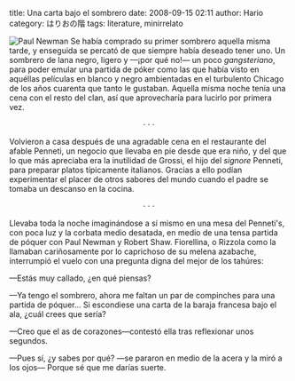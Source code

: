 title: Una carta bajo el sombrero
date: 2008-09-15 02:11
author: Hario
category: はりおの階
tags: literature, minirrelato

![Paul Newman](http://hario.files.wordpress.com/2008/09/newman.jpg)
Se había
comprado su primer sombrero aquella misma tarde, y enseguida se percató
de que siempre había deseado tener uno. Un sombrero de lana negro,
ligero y —¡por qué no!— un poco *gangsteriano*, para poder emular una
partida de póker como las que había visto en aquéllas películas en
blanco y negro ambientadas en el turbulento Chicago de los años cuarenta
que tanto le gustaban. Aquella misma noche tenía una cena con el resto
del clan, así que aprovecharía para lucirlo por primera vez.

<p style="text-align:center">· · ·</p>

Volvieron a casa después de una agradable cena en el restaurante del
afable Penneti, un negocio que llevaba en pie desde que era niño, y del
que lo que más apreciaba era la inutilidad de Grossi, el hijo del
*signore* Penneti, para preparar platos típicamente italianos. Gracias a
ello podían experimentar el placer de otros sabores del mundo cuando el
padre se tomaba un descanso en la cocina.

<p style="text-align:center">· · ·</p>

Llevaba toda la noche imaginándose a sí mismo en una mesa del Penneti's,
con poca luz y la corbata medio desatada, en medio de una tensa partida
de póquer con Paul Newman y Robert Shaw. Fiorellina, o Rizzola como la
llamaban cariñosamente por lo caprichoso de su melena azabache,
interrumpió el vuelo con una pregunta digna del mejor de los tahúres:

—Estás muy callado, ¿en qué piensas?

—Ya tengo el sombrero, ahora me faltan un par de compinches para una
partida de póquer... Si escondiese una carta de la baraja francesa bajo
el ala, ¿cuál crees que sería?

—Creo que el as de corazones—contestó ella tras reflexionar unos
segundos.

—Pues sí, ¿y sabes por qué? —se pararon en medio de la acera y la miró a
los ojos— Porque sé que me darías suerte.
